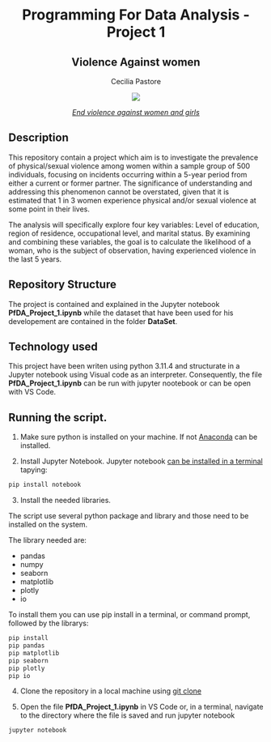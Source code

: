 <h1 align="center">Programming For Data Analysis - Project 1</h1>
 <h2 align="center">Violence Against women</h2>

   <p align="center">
   Cecilia Pastore 

 <p align="center">
  <img src=https://content.presspage.com/uploads/722/1920_almosthalfstatdv-copy.png?10000>
</p>
<div>
  <p align="center"><a href="https://news.hackney.gov.uk/end-violence-against-women-and-girls-in-hackney/"><i>End violence against women and girls</i></a></center>
</div>

## Description

This repository contain a project which aim is to investigate the prevalence of physical/sexual violence among women within a sample group of 500 individuals, focusing on incidents occurring within a 5-year period from either a current or former partner. The significance of understanding and addressing this phenomenon cannot be overstated, given that it is estimated that 1 in 3 women experience physical and/or sexual violence at some point in their lives.

The analysis will specifically explore four key variables: Level of education, region of residence, occupational level, and marital status. By examining and combining these variables, the goal is to calculate the likelihood of a woman, who is the subject of observation, having experienced violence in the last 5 years.

## Repository Structure

The project is contained and explained in the Jupyter notebook **PfDA_Project_1.ipynb** while the dataset that have been used for his developement are contained in the folder **DataSet**.

## Technology used 

This project have been writen using python 3.11.4 and structurate in a Jupyter notebook using Visual code as an interpreter. Consequently, the file **PfDA_Project_1.ipynb** can be run with  jupyter nootebook or can be open with VS Code.

## Running the script.

1. Make sure python is installed on your machine. If not [Anaconda](https://www.anaconda.com/) can be installed.

2. Install Jupyter Notebook. Jupyter notebook [can be installed in a terminal](https://jupyter.org/install) tapying:

```python
pip install notebook
```
3. Install the  needed libraries.

The script use several python package and library and those need to be installed on the system.

The library needed are:
- pandas
- numpy
- seaborn 
- matplotlib
- plotly
- io 

To install them you can use pip install in a terminal, or command prompt, followed by the librarys:

```python
pip install 
pip pandas 
pip matplotlib 
pip seaborn
pip plotly
pip io
```
4. Clone the repository in a local machine  using [git clone](https://robots.net/how-to-guide/how-to-download-a-github-repository/)

5. Open the file **PfDA_Project_1.ipynb** in VS Code or, in a terminal, navigate to the directory where the file is saved and run jupyter notebook

```python
jupyter notebook
```
